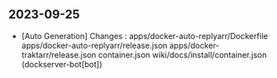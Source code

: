 
## 2023-09-25
 * [Auto Generation] Changes : apps/docker-auto-replyarr/Dockerfile apps/docker-auto-replyarr/release.json apps/docker-traktarr/release.json container.json wiki/docs/install/container.json (dockserver-bot[bot])

